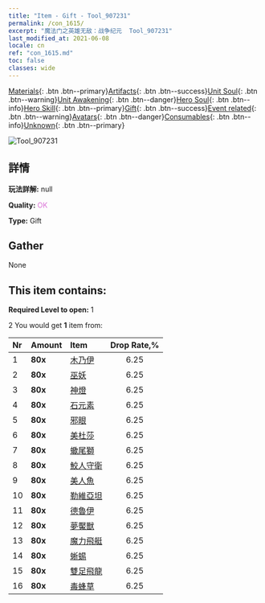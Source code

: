 ```yaml
---
title: "Item - Gift - Tool_907231"
permalink: /con_1615/
excerpt: "魔法门之英雄无敌：战争纪元  Tool_907231"
last_modified_at: 2021-06-08
locale: cn
ref: "con_1615.md"
toc: false
classes: wide
---
```

 [Materials](/ItemsCN/){: .btn .btn--primary}[Artifacts](/ItemsCN/Artifacts/){: .btn .btn--success}[Unit Soul](/ItemsCN/UnitSoul/){: .btn .btn--warning}[Unit Awakening](/ItemsCN/UnitAwakening/){: .btn .btn--danger}[Hero Soul](/ItemsCN/HeroSoul/){: .btn .btn--info}[Hero Skill](/ItemsCN/HeroSkill/){: .btn .btn--primary}[Gift](/ItemsCN/Gift/){: .btn .btn--success}[Event related](/ItemsCN/Events/){: .btn .btn--warning}[Avatars](/ItemsCN/Avatars/){: .btn .btn--danger}[Consumables](/ItemsCN/Consumables/){: .btn .btn--info}[Unknown](/ItemsCN/Unknown/){: .btn .btn--primary}

 ![Tool_907231](/images/t/i_907167.png)

## 詳情
 **玩法詳解:** null

 **Quality:** <span style="color: #DA70D6">OK</span>

 **Type:** Gift

## Gather

  None

## This item contains:

 **Required Level to open:** 1

 2 You would get **1** item  from:

  | Nr | Amount |     Item    | Drop Rate,% |
  |:---|:-------|:------------|:---------:|
  | 1 |  **80x** | [木乃伊](/cn/Items/unt_215/) | 6.25 | 
  | 2 |  **80x** | [巫妖](/cn/Items/unt_212/) | 6.25 | 
  | 3 |  **80x** | [神燈](/cn/Items/unt_239/) | 6.25 | 
  | 4 |  **80x** | [石元素](/cn/Items/unt_266/) | 6.25 | 
  | 5 |  **80x** | [邪眼](/cn/Items/unt_246/) | 6.25 | 
  | 6 |  **80x** | [美杜莎](/cn/Items/unt_247/) | 6.25 | 
  | 7 |  **80x** | [蠍尾獅](/cn/Items/unt_249/) | 6.25 | 
  | 8 |  **80x** | [鮫人守衛](/cn/Items/unt_276/) | 6.25 | 
  | 9 |  **80x** | [美人魚](/cn/Items/unt_277/) | 6.25 | 
  | 10 |  **80x** | [勒維亞坦](/cn/Items/unt_280/) | 6.25 | 
  | 11 |  **80x** | [德魯伊](/cn/Items/unt_206/) | 6.25 | 
  | 12 |  **80x** | [夢魘獸](/cn/Items/unt_233/) | 6.25 | 
  | 13 |  **80x** | [魔力飛艇](/cn/Items/unt_242/) | 6.25 | 
  | 14 |  **80x** | [蜥蜴](/cn/Items/unt_256/) | 6.25 | 
  | 15 |  **80x** | [雙足飛龍](/cn/Items/unt_258/) | 6.25 | 
  | 16 |  **80x** | [毒蜂草](/cn/Items/unt_260/) | 6.25 | 
